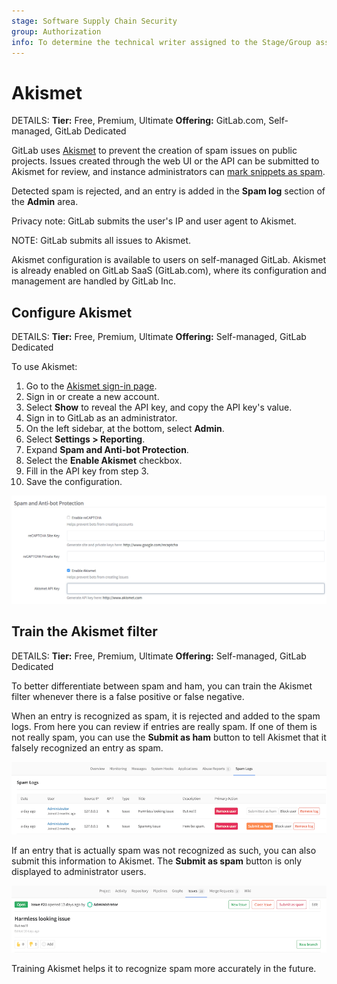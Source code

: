 ```yaml
---
stage: Software Supply Chain Security
group: Authorization
info: To determine the technical writer assigned to the Stage/Group associated with this page, see https://handbook.gitlab.com/handbook/product/ux/technical-writing/#assignments
---
```


# Akismet

DETAILS:
**Tier:** Free, Premium, Ultimate
**Offering:** GitLab.com, Self-managed, GitLab Dedicated

GitLab uses [Akismet](https://akismet.com/) to prevent the creation of
spam issues on public projects. Issues created through the web UI or the API can be submitted to
Akismet for review, and instance administrators can
[mark snippets as spam](../user/snippets.md#mark-snippet-as-spam).

Detected spam is rejected, and an entry is added in the **Spam log** section of the
**Admin** area.

Privacy note: GitLab submits the user's IP and user agent to Akismet.

NOTE:
GitLab submits all issues to Akismet.

Akismet configuration is available to users on self-managed GitLab. Akismet is already enabled on
GitLab SaaS (GitLab.com), where its configuration and management are handled by GitLab Inc.

## Configure Akismet

DETAILS:
**Tier:** Free, Premium, Ultimate
**Offering:** Self-managed, GitLab Dedicated

To use Akismet:

1. Go to the [Akismet sign-in page](https://akismet.com/account/).
1. Sign in or create a new account.
1. Select **Show** to reveal the API key, and copy the API key's value.
1. Sign in to GitLab as an administrator.
1. On the left sidebar, at the bottom, select **Admin**.
1. Select **Settings > Reporting**.
1. Expand **Spam and Anti-bot Protection**.
1. Select the **Enable Akismet** checkbox.
1. Fill in the API key from step 3.
1. Save the configuration.

![Screenshot of Akismet settings](img/akismet_settings_v8_5.png)

## Train the Akismet filter

DETAILS:
**Tier:** Free, Premium, Ultimate
**Offering:** Self-managed, GitLab Dedicated

To better differentiate between spam and ham, you can train the Akismet
filter whenever there is a false positive or false negative.

When an entry is recognized as spam, it is rejected and added to the spam logs.
From here you can review if entries are really spam. If one of them is not really
spam, you can use the **Submit as ham** button to tell Akismet that it falsely
recognized an entry as spam.

![Screenshot of spam logs](img/spam_log_v8_11.png)

If an entry that is actually spam was not recognized as such, you can also submit
this information to Akismet. The **Submit as spam** button is only displayed
to administrator users.

![Screenshot of Issue](img/submit_issue_v8_11.png)

Training Akismet helps it to recognize spam more accurately in the future.
